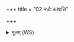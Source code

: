 +++
title = "02 मधोः कशासि"

+++
<details><summary>मूलम् (WS)</summary>

मधोः कशासि घृताची हिरण्ययो विदुः ॥ २ ॥
</details>